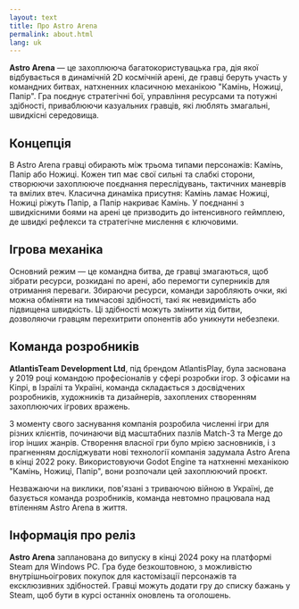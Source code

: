 ```yaml
---
layout: text
title: Про Astro Arena
permalink: about.html
lang: uk
---
```


**Astro Arena** — це захоплююча багатокористувацька гра, дія якої відбувається в динамічній 2D космічній арені, де гравці беруть участь у командних битвах, натхненних класичною механікою "Камінь, Ножиці, Папір". Гра поєднує стратегічні бої, управління ресурсами та потужні здібності, приваблюючи казуальних гравців, які люблять змагальні, швидкісні середовища.

## Концепція

В Astro Arena гравці обирають між трьома типами персонажів: Камінь, Папір або Ножиці. Кожен тип має свої сильні та слабкі сторони, створюючи захоплююче поєднання переслідувань, тактичних маневрів та вмілих втеч. Класична динаміка присутня: Камінь ламає Ножиці, Ножиці ріжуть Папір, а Папір накриває Камінь. У поєднанні з швидкісними боями на арені це призводить до інтенсивного геймплею, де швидкі рефлекси та стратегічне мислення є ключовими.

## Ігрова механіка

Основний режим — це командна битва, де гравці змагаються, щоб зібрати ресурси, розкидані по арені, або перемогти суперників для отримання переваги. Збираючи ресурси, команди заробляють очки, які можна обміняти на тимчасові здібності, такі як невидимість або підвищена швидкість. Ці здібності можуть змінити хід битви, дозволяючи гравцям перехитрити опонентів або уникнути небезпеки.

## Команда розробників

**AtlantisTeam Development Ltd**, під брендом AtlantisPlay, була заснована у 2019 році командою професіоналів у сфері розробки ігор. З офісами на Кіпрі, в Ізраїлі та Україні, команда складається з досвідчених розробників, художників та дизайнерів, захоплених створенням захоплюючих ігрових вражень.

З моменту свого заснування компанія розробила численні ігри для різних клієнтів, починаючи від масштабних пазлів Match-3 та Merge до ігор інших жанрів. Створення власної гри було мрією засновників, і з прагненням досліджувати нові технології компанія задумала Astro Arena в кінці 2022 року. Використовуючи Godot Engine та натхненні механікою "Камінь, Ножиці, Папір", вони розпочали цей захоплюючий проєкт.

Незважаючи на виклики, пов'язані з триваючою війною в Україні, де базується команда розробників, команда невтомно працювала над втіленням Astro Arena в життя.

## Інформація про реліз

**Astro Arena** запланована до випуску в кінці 2024 року на платформі Steam для Windows PC. Гра буде безкоштовною, з можливістю внутрішньоігрових покупок для кастомізації персонажів та ексклюзивних здібностей. Гравці можуть додати гру до списку бажань у Steam, щоб бути в курсі останніх оновлень та оголошень.
